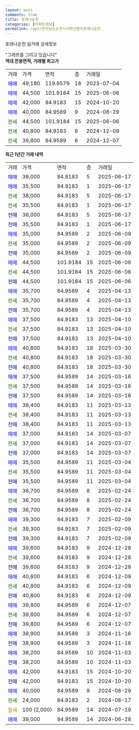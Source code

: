 ```yaml
---
layout: post
comments: true
title: 포레나순천
categories: [아파트정보]
permalink: /apt/전라남도순천시서면선평리포레나순천
---
```


포레나순천 실거래 상세정보

<script type="text/javascript">
  google.charts.load('current', {'packages':['line', 'corechart']});
  google.charts.setOnLoadCallback(drawChart);

  function drawChart() {
    var data = new google.visualization.DataTable();
    data.addColumn('date', '거래일');
    data.addColumn('number', "매매");
    data.addColumn('number', "전세");
    data.addColumn('number', "전매");

    data.addRows([[new Date(Date.parse("2025-06-17")), 38000, null, null], [new Date(Date.parse("2025-06-17")), 35500, null, null], [new Date(Date.parse("2025-06-17")), null, 38000, null], [new Date(Date.parse("2025-06-17")), null, 35500, null], [new Date(Date.parse("2025-06-17")), null, null, 38000], [new Date(Date.parse("2025-06-17")), null, null, 35500], [new Date(Date.parse("2025-06-09")), 35000, null, null], [new Date(Date.parse("2025-06-09")), null, 35000, null], [new Date(Date.parse("2025-06-09")), null, null, 35000], [new Date(Date.parse("2025-06-06")), 44500, null, null], [new Date(Date.parse("2025-06-06")), null, 44500, null], [new Date(Date.parse("2025-06-06")), null, null, 44500], [new Date(Date.parse("2025-04-13")), 35700, null, null], [new Date(Date.parse("2025-04-13")), null, 35700, null], [new Date(Date.parse("2025-04-13")), null, null, 35700], [new Date(Date.parse("2025-04-10")), 37500, null, null], [new Date(Date.parse("2025-04-10")), null, 37500, null], [new Date(Date.parse("2025-04-10")), null, null, 37500], [new Date(Date.parse("2025-03-30")), 40800, null, null], [new Date(Date.parse("2025-03-30")), null, 40800, null], [new Date(Date.parse("2025-03-30")), null, null, 40800], [new Date(Date.parse("2025-03-16")), 37500, null, null], [new Date(Date.parse("2025-03-16")), null, 37500, null], [new Date(Date.parse("2025-03-16")), null, null, 37500], [new Date(Date.parse("2025-03-13")), 38400, null, null], [new Date(Date.parse("2025-03-13")), null, 38400, null], [new Date(Date.parse("2025-03-13")), null, null, 38400], [new Date(Date.parse("2025-03-07")), 37000, null, null], [new Date(Date.parse("2025-03-07")), null, 37000, null], [new Date(Date.parse("2025-03-07")), null, null, 37000], [new Date(Date.parse("2025-03-04")), 35500, null, null], [new Date(Date.parse("2025-03-04")), null, 35500, null], [new Date(Date.parse("2025-03-04")), null, null, 35500], [new Date(Date.parse("2025-02-24")), 36700, null, null], [new Date(Date.parse("2025-02-24")), null, 36700, null], [new Date(Date.parse("2025-02-24")), null, null, 36700], [new Date(Date.parse("2025-02-09")), 39300, null, null], [new Date(Date.parse("2025-02-09")), null, 39300, null], [new Date(Date.parse("2025-02-09")), null, null, 39300], [new Date(Date.parse("2024-12-28")), 39600, null, null], [new Date(Date.parse("2024-12-28")), null, 39600, null], [new Date(Date.parse("2024-12-28")), null, null, 39600], [new Date(Date.parse("2024-12-09")), 40800, null, null], [new Date(Date.parse("2024-12-09")), null, 40800, null], [new Date(Date.parse("2024-12-09")), null, null, 40800], [new Date(Date.parse("2024-12-07")), 39800, null, null], [new Date(Date.parse("2024-12-07")), null, 39800, null], [new Date(Date.parse("2024-12-07")), null, null, 39800], [new Date(Date.parse("2024-11-16")), 38900, null, null], [new Date(Date.parse("2024-11-16")), null, null, 38900], [new Date(Date.parse("2024-11-03")), 38200, null, null], [new Date(Date.parse("2024-11-03")), null, null, 38200], [new Date(Date.parse("2024-10-20")), 42000, null, null], [new Date(Date.parse("2024-10-20")), null, null, 42000], [new Date(Date.parse("2024-08-29")), 40000, null, null], [new Date(Date.parse("2024-08-17")), null, 24000, null], [new Date(Date.parse("2024-07-19")), null, null, null], [new Date(Date.parse("2024-06-28")), 39000, null, null]]);

    var options = {
      hAxis: {
        format: 'yyyy/MM/dd'
      },    
      lineWidth: 0,
      pointsVisible: true,    
      title: '최근 1년간 유형별 실거래가 분포',
      legend: { position: 'bottom' }
    };

    var formatter = new google.visualization.NumberFormat({pattern:'###,###'} );
    formatter.format(data, 1);
    formatter.format(data, 2);
    
    setTimeout(function() {
        var chart = new google.visualization.LineChart(document.getElementById('columnchart_material'));
        chart.draw(data, (options));
        document.getElementById('loading').style.display = 'none';
    }, 200);
  }
</script>


<div id="loading" style="z-index:20; display: block; margin-left: 0px">"그래프를 그리고 있습니다"</div>
<div id="columnchart_material" style="width: 95%; margin-left: 0px; display: block"></div>
<!-- contents start -->
<b>역대 전용면적, 거래별 최고가</b>
<table class="sortable">
    <tr>
      <td>거래</td>
      <td>가격</td>
      <td>면적</td>
      <td>층</td>
      <td>거래일</td>
    </tr>
        <tr>
          <td><a style="color: blue">매매</a></td>
          <td>49,180</td>
          <td>119.9579</td>
          <td>18</td>
          <td>2023-07-04</td>
        </tr>            <tr>
          <td><a style="color: blue">매매</a></td>
          <td>44,500</td>
          <td>101.9184</td>
          <td>15</td>
          <td>2025-06-06</td>
        </tr>            <tr>
          <td><a style="color: blue">매매</a></td>
          <td>42,000</td>
          <td>84.9183</td>
          <td>15</td>
          <td>2024-10-20</td>
        </tr>            <tr>
          <td><a style="color: blue">매매</a></td>
          <td>40,000</td>
          <td>84.9589</td>
          <td>9</td>
          <td>2024-08-29</td>
        </tr>        
        <tr>
              <td><a style="color: darkgreen">전세</a></td>
              <td>44,500</td>
              <td>101.9184</td>
              <td>15</td>
              <td>2025-06-06</td>
            </tr>            <tr>
              <td><a style="color: darkgreen">전세</a></td>
              <td>40,800</td>
              <td>84.9183</td>
              <td>6</td>
              <td>2024-12-09</td>
            </tr>            <tr>
              <td><a style="color: darkgreen">전세</a></td>
              <td>39,800</td>
              <td>84.9589</td>
              <td>6</td>
              <td>2024-12-07</td>
            </tr>        
    
</table>

<b>최근 1년간 거래 내역</b>

<table class="sortable">
    <tr>
      <td>거래</td>
      <td>가격</td>
      <td>면적</td>
      <td>층</td>
      <td>거래일</td>
    </tr>
    <tr>
      <td><a style="color: blue">매매</a></td>
      <td>38,000</td>
      <td>84.9183</td>
      <td>5</td>
      <td>2025-06-17</td>
    </tr>          <tr>
      <td><a style="color: blue">매매</a></td>
      <td>35,500</td>
      <td>84.9183</td>
      <td>1</td>
      <td>2025-06-17</td>
    </tr>          <tr>
      <td><a style="color: darkgreen">전세</a></td>
      <td>38,000</td>
      <td>84.9183</td>
      <td>5</td>
      <td>2025-06-17</td>
    </tr>          <tr>
      <td><a style="color: darkgreen">전세</a></td>
      <td>35,500</td>
      <td>84.9183</td>
      <td>1</td>
      <td>2025-06-17</td>
    </tr>          <tr>
      <td><a style="color: darkblue">전매</a></td>
      <td>38,000</td>
      <td>84.9183</td>
      <td>5</td>
      <td>2025-06-17</td>
    </tr>          <tr>
      <td><a style="color: darkblue">전매</a></td>
      <td>35,500</td>
      <td>84.9183</td>
      <td>1</td>
      <td>2025-06-17</td>
    </tr>          <tr>
      <td><a style="color: blue">매매</a></td>
      <td>35,000</td>
      <td>84.9589</td>
      <td>2</td>
      <td>2025-06-09</td>
    </tr>          <tr>
      <td><a style="color: darkgreen">전세</a></td>
      <td>35,000</td>
      <td>84.9589</td>
      <td>2</td>
      <td>2025-06-09</td>
    </tr>          <tr>
      <td><a style="color: darkblue">전매</a></td>
      <td>35,000</td>
      <td>84.9589</td>
      <td>2</td>
      <td>2025-06-09</td>
    </tr>          <tr>
      <td><a style="color: blue">매매</a></td>
      <td>44,500</td>
      <td>101.9184</td>
      <td>15</td>
      <td>2025-06-06</td>
    </tr>          <tr>
      <td><a style="color: darkgreen">전세</a></td>
      <td>44,500</td>
      <td>101.9184</td>
      <td>15</td>
      <td>2025-06-06</td>
    </tr>          <tr>
      <td><a style="color: darkblue">전매</a></td>
      <td>44,500</td>
      <td>101.9184</td>
      <td>15</td>
      <td>2025-06-06</td>
    </tr>          <tr>
      <td><a style="color: blue">매매</a></td>
      <td>35,700</td>
      <td>84.9589</td>
      <td>4</td>
      <td>2025-04-13</td>
    </tr>          <tr>
      <td><a style="color: darkgreen">전세</a></td>
      <td>35,700</td>
      <td>84.9589</td>
      <td>4</td>
      <td>2025-04-13</td>
    </tr>          <tr>
      <td><a style="color: darkblue">전매</a></td>
      <td>35,700</td>
      <td>84.9589</td>
      <td>4</td>
      <td>2025-04-13</td>
    </tr>          <tr>
      <td><a style="color: blue">매매</a></td>
      <td>37,500</td>
      <td>84.9183</td>
      <td>13</td>
      <td>2025-04-10</td>
    </tr>          <tr>
      <td><a style="color: darkgreen">전세</a></td>
      <td>37,500</td>
      <td>84.9183</td>
      <td>13</td>
      <td>2025-04-10</td>
    </tr>          <tr>
      <td><a style="color: darkblue">전매</a></td>
      <td>37,500</td>
      <td>84.9183</td>
      <td>13</td>
      <td>2025-04-10</td>
    </tr>          <tr>
      <td><a style="color: blue">매매</a></td>
      <td>40,800</td>
      <td>84.9183</td>
      <td>18</td>
      <td>2025-03-30</td>
    </tr>          <tr>
      <td><a style="color: darkgreen">전세</a></td>
      <td>40,800</td>
      <td>84.9183</td>
      <td>18</td>
      <td>2025-03-30</td>
    </tr>          <tr>
      <td><a style="color: darkblue">전매</a></td>
      <td>40,800</td>
      <td>84.9183</td>
      <td>18</td>
      <td>2025-03-30</td>
    </tr>          <tr>
      <td><a style="color: blue">매매</a></td>
      <td>37,500</td>
      <td>84.9589</td>
      <td>14</td>
      <td>2025-03-16</td>
    </tr>          <tr>
      <td><a style="color: darkgreen">전세</a></td>
      <td>37,500</td>
      <td>84.9589</td>
      <td>14</td>
      <td>2025-03-16</td>
    </tr>          <tr>
      <td><a style="color: darkblue">전매</a></td>
      <td>37,500</td>
      <td>84.9589</td>
      <td>14</td>
      <td>2025-03-16</td>
    </tr>          <tr>
      <td><a style="color: blue">매매</a></td>
      <td>38,400</td>
      <td>84.9183</td>
      <td>11</td>
      <td>2025-03-13</td>
    </tr>          <tr>
      <td><a style="color: darkgreen">전세</a></td>
      <td>38,400</td>
      <td>84.9183</td>
      <td>11</td>
      <td>2025-03-13</td>
    </tr>          <tr>
      <td><a style="color: darkblue">전매</a></td>
      <td>38,400</td>
      <td>84.9183</td>
      <td>11</td>
      <td>2025-03-13</td>
    </tr>          <tr>
      <td><a style="color: blue">매매</a></td>
      <td>37,000</td>
      <td>84.9183</td>
      <td>14</td>
      <td>2025-03-07</td>
    </tr>          <tr>
      <td><a style="color: darkgreen">전세</a></td>
      <td>37,000</td>
      <td>84.9183</td>
      <td>14</td>
      <td>2025-03-07</td>
    </tr>          <tr>
      <td><a style="color: darkblue">전매</a></td>
      <td>37,000</td>
      <td>84.9183</td>
      <td>14</td>
      <td>2025-03-07</td>
    </tr>          <tr>
      <td><a style="color: blue">매매</a></td>
      <td>35,500</td>
      <td>84.9589</td>
      <td>11</td>
      <td>2025-03-04</td>
    </tr>          <tr>
      <td><a style="color: darkgreen">전세</a></td>
      <td>35,500</td>
      <td>84.9589</td>
      <td>11</td>
      <td>2025-03-04</td>
    </tr>          <tr>
      <td><a style="color: darkblue">전매</a></td>
      <td>35,500</td>
      <td>84.9589</td>
      <td>11</td>
      <td>2025-03-04</td>
    </tr>          <tr>
      <td><a style="color: blue">매매</a></td>
      <td>36,700</td>
      <td>84.9589</td>
      <td>8</td>
      <td>2025-02-24</td>
    </tr>          <tr>
      <td><a style="color: darkgreen">전세</a></td>
      <td>36,700</td>
      <td>84.9589</td>
      <td>8</td>
      <td>2025-02-24</td>
    </tr>          <tr>
      <td><a style="color: darkblue">전매</a></td>
      <td>36,700</td>
      <td>84.9589</td>
      <td>8</td>
      <td>2025-02-24</td>
    </tr>          <tr>
      <td><a style="color: blue">매매</a></td>
      <td>39,300</td>
      <td>84.9183</td>
      <td>7</td>
      <td>2025-02-09</td>
    </tr>          <tr>
      <td><a style="color: darkgreen">전세</a></td>
      <td>39,300</td>
      <td>84.9183</td>
      <td>7</td>
      <td>2025-02-09</td>
    </tr>          <tr>
      <td><a style="color: darkblue">전매</a></td>
      <td>39,300</td>
      <td>84.9183</td>
      <td>7</td>
      <td>2025-02-09</td>
    </tr>          <tr>
      <td><a style="color: blue">매매</a></td>
      <td>39,600</td>
      <td>84.9183</td>
      <td>9</td>
      <td>2024-12-28</td>
    </tr>          <tr>
      <td><a style="color: darkgreen">전세</a></td>
      <td>39,600</td>
      <td>84.9183</td>
      <td>9</td>
      <td>2024-12-28</td>
    </tr>          <tr>
      <td><a style="color: darkblue">전매</a></td>
      <td>39,600</td>
      <td>84.9183</td>
      <td>9</td>
      <td>2024-12-28</td>
    </tr>          <tr>
      <td><a style="color: blue">매매</a></td>
      <td>40,800</td>
      <td>84.9183</td>
      <td>6</td>
      <td>2024-12-09</td>
    </tr>          <tr>
      <td><a style="color: darkgreen">전세</a></td>
      <td>40,800</td>
      <td>84.9183</td>
      <td>6</td>
      <td>2024-12-09</td>
    </tr>          <tr>
      <td><a style="color: darkblue">전매</a></td>
      <td>40,800</td>
      <td>84.9183</td>
      <td>6</td>
      <td>2024-12-09</td>
    </tr>          <tr>
      <td><a style="color: blue">매매</a></td>
      <td>39,800</td>
      <td>84.9589</td>
      <td>6</td>
      <td>2024-12-07</td>
    </tr>          <tr>
      <td><a style="color: darkgreen">전세</a></td>
      <td>39,800</td>
      <td>84.9589</td>
      <td>6</td>
      <td>2024-12-07</td>
    </tr>          <tr>
      <td><a style="color: darkblue">전매</a></td>
      <td>39,800</td>
      <td>84.9589</td>
      <td>6</td>
      <td>2024-12-07</td>
    </tr>          <tr>
      <td><a style="color: blue">매매</a></td>
      <td>38,900</td>
      <td>84.9589</td>
      <td>3</td>
      <td>2024-11-16</td>
    </tr>          <tr>
      <td><a style="color: darkblue">전매</a></td>
      <td>38,900</td>
      <td>84.9589</td>
      <td>3</td>
      <td>2024-11-16</td>
    </tr>          <tr>
      <td><a style="color: blue">매매</a></td>
      <td>38,200</td>
      <td>84.9589</td>
      <td>10</td>
      <td>2024-11-03</td>
    </tr>          <tr>
      <td><a style="color: darkblue">전매</a></td>
      <td>38,200</td>
      <td>84.9589</td>
      <td>10</td>
      <td>2024-11-03</td>
    </tr>          <tr>
      <td><a style="color: blue">매매</a></td>
      <td>42,000</td>
      <td>84.9183</td>
      <td>15</td>
      <td>2024-10-20</td>
    </tr>          <tr>
      <td><a style="color: darkblue">전매</a></td>
      <td>42,000</td>
      <td>84.9183</td>
      <td>15</td>
      <td>2024-10-20</td>
    </tr>          <tr>
      <td><a style="color: blue">매매</a></td>
      <td>40,000</td>
      <td>84.9589</td>
      <td>9</td>
      <td>2024-08-29</td>
    </tr>          <tr>
      <td><a style="color: darkgreen">전세</a></td>
      <td>24,000</td>
      <td>84.9183</td>
      <td>2</td>
      <td>2024-08-17</td>
    </tr>          <tr>
      <td><a style="color: darkgoldenrod">월세</a></td>
      <td>100 (2,000)</td>
      <td>84.9589</td>
      <td>14</td>
      <td>2024-07-19</td>
    </tr>          <tr>
      <td><a style="color: blue">매매</a></td>
      <td>39,000</td>
      <td>84.9589</td>
      <td>14</td>
      <td>2024-06-28</td>
    </tr>      </table>
<!-- contents end -->    

